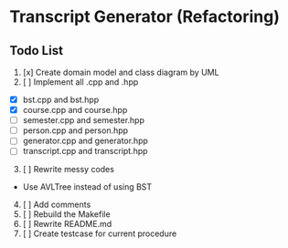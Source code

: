 # Transcript Generator (Refactoring)

## Todo List
1. [x] Create domain model and class diagram by UML 
2. [ ] Implement all .cpp and .hpp
  - [x] bst.cpp and bst.hpp
  - [x] course.cpp and course.hpp
  - [ ] semester.cpp and semester.hpp
  - [ ] person.cpp and person.hpp
  - [ ] generator.cpp and generator.hpp
  - [ ] transcript.cpp and transcript.hpp
3. [ ] Rewrite messy codes
  - Use AVLTree instead of using BST
4. [ ] Add comments
5. [ ] Rebuild the Makefile
6. [ ] Rewrite README.md
7. [ ] Create testcase for current procedure